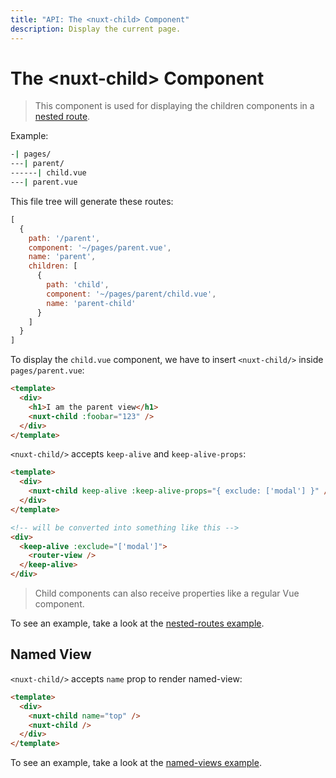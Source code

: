 ```yaml
---
title: "API: The <nuxt-child> Component"
description: Display the current page.
---
```


# The &lt;nuxt-child&gt; Component

> This component is used for displaying the children components in a [nested route](/guide/routing#nested-routes).

Example:

```bash
-| pages/
---| parent/
------| child.vue
---| parent.vue
```

This file tree will generate these routes:

```js
[
  {
    path: '/parent',
    component: '~/pages/parent.vue',
    name: 'parent',
    children: [
      {
        path: 'child',
        component: '~/pages/parent/child.vue',
        name: 'parent-child'
      }
    ]
  }
]
```

To display the `child.vue` component, we have to insert `<nuxt-child/>` inside `pages/parent.vue`:

```html
<template>
  <div>
    <h1>I am the parent view</h1>
    <nuxt-child :foobar="123" />
  </div>
</template>
```

`<nuxt-child/>` accepts `keep-alive` and `keep-alive-props`:

```html
<template>
  <div>
    <nuxt-child keep-alive :keep-alive-props="{ exclude: ['modal'] }" />
  </div>
</template>

<!-- will be converted into something like this -->
<div>
  <keep-alive :exclude="['modal']">
    <router-view />
  </keep-alive>
</div>
```

> Child components can also receive properties like a regular Vue component.

To see an example, take a look at the [nested-routes example](/examples/nested-routes).

## Named View

`<nuxt-child/>` accepts `name` prop to render named-view:

```html
<template>
  <div>
    <nuxt-child name="top" />
    <nuxt-child />
  </div>
</template>
```

To see an example, take a look at the [named-views example](/examples/named-views).
